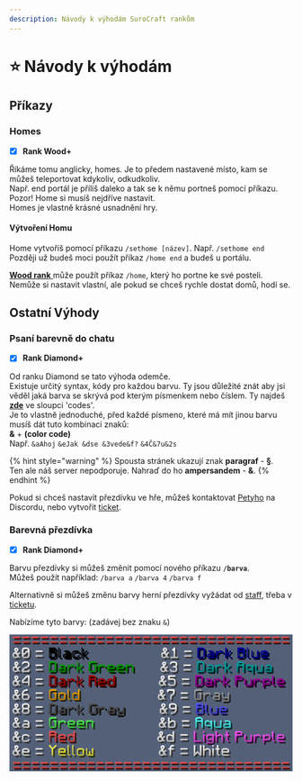```yaml
---
description: Návody k výhodám SuroCraft rankům
---
```


# ⭐ Návody k výhodám

## Příkazy

### Homes

* [x] **Rank Wood+**

Říkáme tomu anglicky, homes. Je to předem nastavené místo, kam se můžeš teleportovat kdykoliv, odkudkoliv.\
Např. end portál je příliš daleko a tak se k němu portneš pomocí příkazu.\
Pozor! Home si musíš nejdříve nastavit.\
Homes je vlastně krásné usnadnění hry.

#### Výtvoření Homu <a href="#create-home" id="create-home"></a>

Home vytvoříš pomocí příkazu `/sethome [název]`. Např. `/sethome end`\
Později už budeš moci použít příkaz `/home end` a budeš u portálu.

[**Wood rank** ](seznam.md#wood)může použít příkaz `/home`, který ho portne ke své posteli. Nemůže si nastavit vlastní, ale pokud se chceš rychle dostat domů, hodí se.

## Ostatní Výhody <a href="#vyhody" id="vyhody"></a>

### Psaní barevně do chatu <a href="#psani-barevne" id="psani-barevne"></a>

* [x] **Rank Diamond+**

Od ranku Diamond se tato výhoda odemče.\
Existuje určitý syntax, kódy pro každou barvu. Ty jsou důležité znát aby jsi věděl jaká barva se skrývá pod kterým písmenkem nebo číslem. Ty najdeš [**zde**](https://minecraft.fandom.com/wiki/Formatting\_codes#Color\_codes) ve sloupci 'codes'.\
Je to vlastně jednoduché, před každé písmeno, které má mít jinou barvu musíš dát tuto kombinaci znaků:\
**&** + **(color code)**\
Např. `&aAhoj` `&eJak &dse &3vede&f?` `&4Č&7u&2s`

{% hint style="warning" %}
Spousta stránek ukazují znak **paragraf** - **§**.\
Ten ale náš server nepodporuje. Nahraď do ho **ampersandem** - **&**.
{% endhint %}

Pokud si chceš nastavit přezdívku ve hře, můžeš kontaktovat [Petyho](../server/staff.md#petyxbron) na Discordu, nebo vytvořit [ticket](../navody/uzitecne.md#ticket).

### Barevná přezdívka

* [x] **Rank Diamond+**

Barvu přezdívky si můžeš změnit pomocí nového příkazu **`/barva`**.\
Můžeš použít například: `/barva a` `/barva 4` `/barva f`

Alternativně si můžeš změnu barvy herní přezdívky vyžádat od [staff](../server/staff.md), třeba v [ticketu](../navody/uzitecne.md#ticket).

Nabízíme tyto barvy: (zadávej bez znaku `&`)

<div align="left">

<img src="../.gitbook/assets/MC_colors.png" alt="">

</div>
